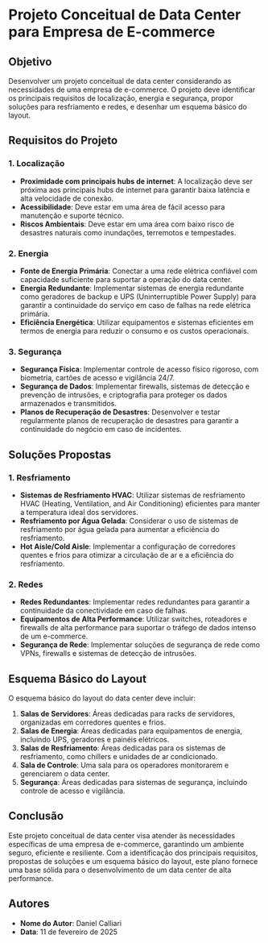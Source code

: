 # Projeto Conceitual de Data Center para Empresa de E-commerce

## Objetivo

Desenvolver um projeto conceitual de data center considerando as necessidades de uma empresa de e-commerce. O projeto deve identificar os principais requisitos de localização, energia e segurança, propor soluções para resfriamento e redes, e desenhar um esquema básico do layout.

## Requisitos do Projeto

### 1. Localização

- **Proximidade com principais hubs de internet**: A localização deve ser próxima aos principais hubs de internet para garantir baixa latência e alta velocidade de conexão.
- **Acessibilidade**: Deve estar em uma área de fácil acesso para manutenção e suporte técnico.
- **Riscos Ambientais**: Deve estar em uma área com baixo risco de desastres naturais como inundações, terremotos e tempestades.

### 2. Energia

- **Fonte de Energia Primária**: Conectar a uma rede elétrica confiável com capacidade suficiente para suportar a operação do data center.
- **Energia Redundante**: Implementar sistemas de energia redundante como geradores de backup e UPS (Uninterruptible Power Supply) para garantir a continuidade do serviço em caso de falhas na rede elétrica primária.
- **Eficiência Energética**: Utilizar equipamentos e sistemas eficientes em termos de energia para reduzir o consumo e os custos operacionais.

### 3. Segurança

- **Segurança Física**: Implementar controle de acesso físico rigoroso, com biometria, cartões de acesso e vigilância 24/7.
- **Segurança de Dados**: Implementar firewalls, sistemas de detecção e prevenção de intrusões, e criptografia para proteger os dados armazenados e transmitidos.
- **Planos de Recuperação de Desastres**: Desenvolver e testar regularmente planos de recuperação de desastres para garantir a continuidade do negócio em caso de incidentes.

## Soluções Propostas

### 1. Resfriamento

- **Sistemas de Resfriamento HVAC**: Utilizar sistemas de resfriamento HVAC (Heating, Ventilation, and Air Conditioning) eficientes para manter a temperatura ideal dos servidores.
- **Resfriamento por Água Gelada**: Considerar o uso de sistemas de resfriamento por água gelada para aumentar a eficiência do resfriamento.
- **Hot Aisle/Cold Aisle**: Implementar a configuração de corredores quentes e frios para otimizar a circulação de ar e a eficiência do resfriamento.

### 2. Redes

- **Redes Redundantes**: Implementar redes redundantes para garantir a continuidade da conectividade em caso de falhas.
- **Equipamentos de Alta Performance**: Utilizar switches, roteadores e firewalls de alta performance para suportar o tráfego de dados intenso de um e-commerce.
- **Segurança de Rede**: Implementar soluções de segurança de rede como VPNs, firewalls e sistemas de detecção de intrusões.

## Esquema Básico do Layout

O esquema básico do layout do data center deve incluir:

1. **Salas de Servidores**: Áreas dedicadas para racks de servidores, organizadas em corredores quentes e frios.
2. **Salas de Energia**: Áreas dedicadas para equipamentos de energia, incluindo UPS, geradores e painéis elétricos.
3. **Salas de Resfriamento**: Áreas dedicadas para os sistemas de resfriamento, como chillers e unidades de ar condicionado.
4. **Sala de Controle**: Uma sala para os operadores monitorarem e gerenciarem o data center.
5. **Segurança**: Áreas dedicadas para sistemas de segurança, incluindo controle de acesso e vigilância.

## Conclusão

Este projeto conceitual de data center visa atender às necessidades específicas de uma empresa de e-commerce, garantindo um ambiente seguro, eficiente e resiliente. Com a identificação dos principais requisitos, propostas de soluções e um esquema básico do layout, este plano fornece uma base sólida para o desenvolvimento de um data center de alta performance.

## Autores

- **Nome do Autor**: Daniel Calliari
- **Data**: 11 de fevereiro de 2025
